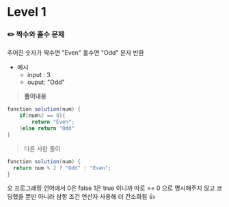 # Level 1

### ✏️ 짝수와 홀수 문제
주어진 숫자가 짝수면 "Even" 홀수면 "Odd" 문자 반환

- 예시
  - input : 3
  - ouput: "Odd"
> **풀이내용**
```java
function solution(num) {
    if(num%2 == 0){
        return "Even";
    }else return "Odd"
}
```
> 다른 사람 풀이
```java
function solution(num) {
  return num % 2 ? "Odd" : "Even";
}
```
오 프로그래밍 언어에서 0은 false 1은 true 이니까 따로 == 0 으로 명시해주지 않고 코딩했을 뿐만 아니라 삼항 조건 연산자 사용해 더 간소화됨 👍
